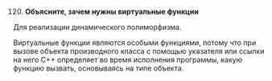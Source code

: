 120. **Объясните, зачем нужны виртуальные функции**  

Для реализации динамического полиморфизма.

Виртуальные функции являются особыми функциями, потому что при вызове объекта производного класса с помощью указателя или ссылки на него С++ определяет во время исполнения программы, какую функцию вызвать, основываясь на типе объекта.
